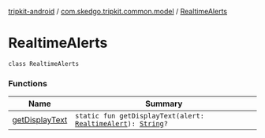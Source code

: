 [tripkit-android](../../index.md) / [com.skedgo.tripkit.common.model](../index.md) / [RealtimeAlerts](./index.md)

# RealtimeAlerts

`class RealtimeAlerts`

### Functions

| Name | Summary |
|---|---|
| [getDisplayText](get-display-text.md) | `static fun getDisplayText(alert: `[`RealtimeAlert`](../-realtime-alert/index.md)`): `[`String`](https://kotlinlang.org/api/latest/jvm/stdlib/kotlin/-string/index.html)`?` |
